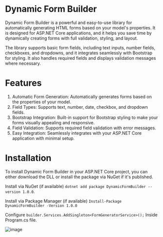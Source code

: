 # Dynamic Form Builder

Dynamic Form Builder is a powerful and easy-to-use library for automatically generating HTML forms based on your model's properties. It is designed for ASP.NET Core applications, and it helps you save time by dynamically creating forms with full validation, styling, and layout.

The library supports basic form fields, including text inputs, number fields, checkboxes, and dropdowns, and it integrates seamlessly with Bootstrap for styling. It also handles required fields and displays validation messages where necessary.

# Features
1) Automatic Form Generation: Automatically generates forms based on the properties of your model.
2) Field Types: Supports text, number, date, checkbox, and dropdown fields.
3) Bootstrap Integration: Built-in support for Bootstrap styling to make your forms visually appealing and responsive.
4) Field Validation: Supports required field validation with error messages.
5) Easy Integration: Seamlessly integrates with your ASP.NET Core application with minimal setup.

# Installation
To install Dynamic Form Builder in your ASP.NET Core project, you can either download the DLL or install the package via NuGet if it's published.

Install via NuGet (if available) `dotnet add package DynamicFormBuilder --version 1.0.0`.

Install via Package Manager (if available) `Install-Package DynamicFormBuilder -Version 1.0.0`

Configure `builder.Services.AddSingleton<FormGeneratorService>();` Inside Program.cs file.

![image](https://github.com/user-attachments/assets/6a3cb2d7-049b-4887-baf1-05d11634a5d9)
